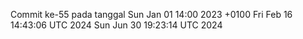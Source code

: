 Commit ke-55 pada tanggal Sun Jan 01 14:00 2023 +0100
Fri Feb 16 14:43:06 UTC 2024
Sun Jun 30 19:23:14 UTC 2024
